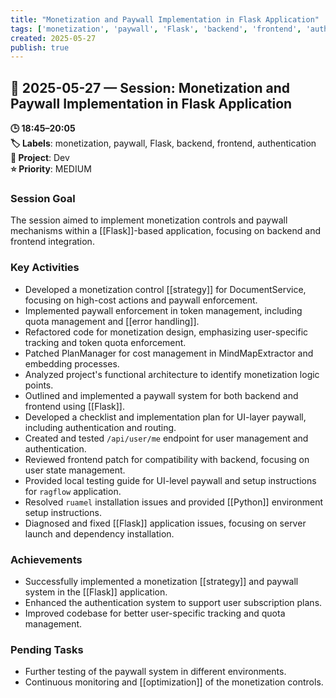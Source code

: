 ```yaml
---
title: "Monetization and Paywall Implementation in Flask Application"
tags: ['monetization', 'paywall', 'Flask', 'backend', 'frontend', 'authentication']
created: 2025-05-27
publish: true
---
```


## 📅 2025-05-27 — Session: Monetization and Paywall Implementation in Flask Application

**🕒 18:45–20:05**  
**🏷️ Labels**: monetization, paywall, Flask, backend, frontend, authentication  
**📂 Project**: Dev  
**⭐ Priority**: MEDIUM  


### Session Goal
The session aimed to implement monetization controls and paywall mechanisms within a [[Flask]]-based application, focusing on backend and frontend integration.

### Key Activities
- Developed a monetization control [[strategy]] for DocumentService, focusing on high-cost actions and paywall enforcement.
- Implemented paywall enforcement in token management, including quota management and [[error handling]].
- Refactored code for monetization design, emphasizing user-specific tracking and token quota enforcement.
- Patched PlanManager for cost management in MindMapExtractor and embedding processes.
- Analyzed project's functional architecture to identify monetization logic points.
- Outlined and implemented a paywall system for both backend and frontend using [[Flask]].
- Developed a checklist and implementation plan for UI-layer paywall, including authentication and routing.
- Created and tested `/api/user/me` endpoint for user management and authentication.
- Reviewed frontend patch for compatibility with backend, focusing on user state management.
- Provided local testing guide for UI-level paywall and setup instructions for `ragflow` application.
- Resolved `ruamel` installation issues and provided [[Python]] environment setup instructions.
- Diagnosed and fixed [[Flask]] application issues, focusing on server launch and dependency installation.

### Achievements
- Successfully implemented a monetization [[strategy]] and paywall system in the [[Flask]] application.
- Enhanced the authentication system to support user subscription plans.
- Improved codebase for better user-specific tracking and quota management.

### Pending Tasks
- Further testing of the paywall system in different environments.
- Continuous monitoring and [[optimization]] of the monetization controls.
